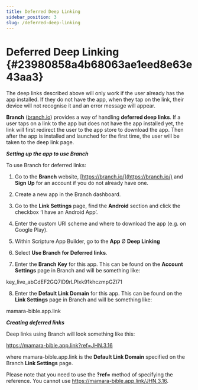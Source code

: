 ```yaml
---
title: Deferred Deep Linking
sidebar_position: 3
slug: /deferred-deep-linking
---
```




# Deferred Deep Linking {#23980858a4b68063ae1eed8e63e43aa3}


The deep links described above will only work if the user already has the app installed. If they do not have the app, when they tap on the link, their device will not recognise it and an error message will appear.


**Branch** ([branch.io](https://www.branch.io/deep-linking/)) provides a way of handling **deferred deep links**. If a user taps on a link to the app but does not have the app installed yet, the link will first redirect the user to the app store to download the app. Then after the app is installed and launched for the first time, the user will be taken to the deep link page.


_**Setting up the app to use Branch**_


To use Branch for deferred links:


1. Go to the **Branch** website, [https://branch.io/](https://branch.io/) and **Sign Up** for an account if you do not already have one.


2. Create a new app in the Branch dashboard.


3. Go to the **Link Settings** page, find the **Android** section and click the checkbox ‘I have an Android App’.


4. Enter the custom URI scheme and where to download the app (e.g. on Google Play).


5. Within Scripture App Builder, go to the **App** Ø **Deep Linking**


6. Select **Use Branch for Deferred links**.


7. Enter the **Branch Key** for this app. This can be found on the **Account Settings** page in Branch and will be something like:


key_live_abCdEF2GQ7ID9rLPlxk91khczmpGZl71


8. Enter the **Default Link Domain** for this app. This can be found on the **Link Settings** page in Branch and will be something like:


mamara-bible.app.link


_**Creating deferred links**_


Deep links using Branch will look something like this:


https://mamara-bible.app.link?ref=JHN.3.16


where mamara-bible.app.link is the **Default Link Domain** specified on the Branch **Link Settings** page.


Please note that you need to use the **?ref=** method of specifying the reference. You cannot use https://mamara-bible.app.link/JHN.3.16.

